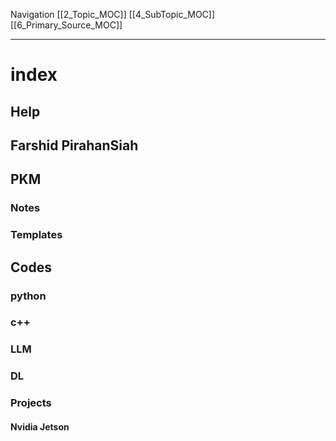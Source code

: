 Navigation 
[[2_Topic_MOC]]
[[4_SubTopic_MOC]]
[[6_Primary_Source_MOC]]

---
# index

## Help

## Farshid PirahanSiah

## PKM
### Notes
### Templates   


## Codes
### python
### c++
### LLM
### DL
### Projects
#### Nvidia Jetson 